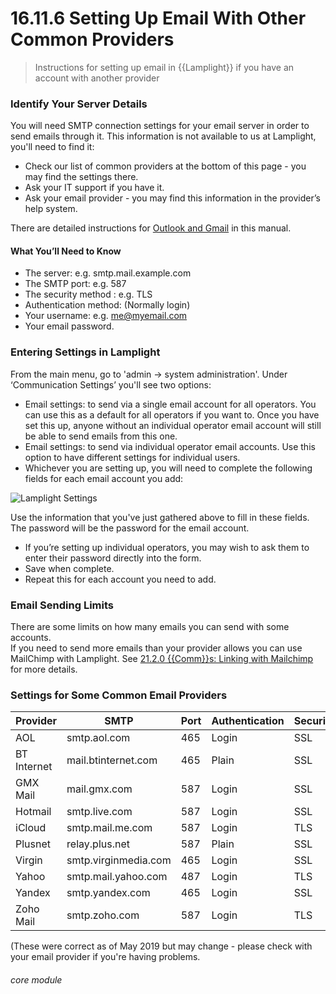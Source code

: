 # 16.11.6  <i class="fas fa-envelope-open"></i> Setting Up Email With Other Common Providers

> Instructions for setting up email in {{Lamplight}} if you have an account with another provider



### Identify Your Server Details

You will need SMTP connection settings for your email server in order to send emails through it.  This information is not available to us at Lamplight, you'll need to find it:

- Check our list of common providers at the bottom of this page - you may find the settings there.
- Ask your IT support if you have it.
- Ask your email provider - you may find this information in the provider’s help system.  

There are detailed instructions for [Outlook and Gmail](/help/index/p/16.11.0) in this  manual.

#### What You’ll Need to Know

- The server: e.g. smtp.mail.example.com
- The SMTP port: e.g. 587
- The security method : e.g. TLS
- Authentication method: (Normally login)
- Your username: e.g. me@myemail.com
- Your email password.

### Entering Settings in Lamplight

From the main menu, go to 'admin -> system administration'.  Under ‘Communication Settings’ you'll see two options:

   - Email settings: to send via a single email account for all operators. You can use this as a default for all operators if you want to. Once you have set this up, anyone without an individual operator email account will still be able to send emails from this one.
   - Email settings: to send via individual operator email accounts. Use this option to have different settings for individual users.
- Whichever you are setting up, you will need to complete the following fields for each email account you add:

![Lamplight Settings](16.11.1c.png)

Use the information that you've just gathered above to fill in these fields. The password will be the password for the email account.

- If you’re setting up individual operators, you may wish to ask them to enter their password directly into the form.  
- Save when complete.  
- Repeat this for each account you need to add.
  
### Email Sending Limits

There are some limits on how many emails you can send with some accounts.  
If you need to send more emails than your provider allows you can use MailChimp with Lamplight. See [21.2.0 {{Comm}}s: Linking with Mailchimp](/help/index/p/21.2.0) for more details. 

### Settings for Some Common Email Providers

| **Provider** | **SMTP** | **Port** | **Authentication** | **Security** |
| ------------ | -------- | -------- | ------------------ | ------------ |
| AOL | smtp.aol.com | 465 | Login | SSL |
| BT Internet | mail.btinternet.com | 465 | Plain | SSL |
| GMX Mail | mail.gmx.com | 587 | Login | SSL |
| Hotmail | smtp.live.com | 587 | Login | SSL |
| iCloud | smtp.mail.me.com | 587 | Login | TLS |
| Plusnet | relay.plus.net | 587 | Plain | SSL |
| Virgin | smtp.virginmedia.com | 465 | Login | SSL|
| Yahoo | smtp.mail.yahoo.com | 487 | Login | TLS|
| Yandex | smtp.yandex.com | 465 | Login | SSL |
| Zoho Mail| smtp.zoho.com | 587 | Login | TLS |

(These were correct as of May 2019 but may change - please check with your email provider if you're having problems.

###### core module

